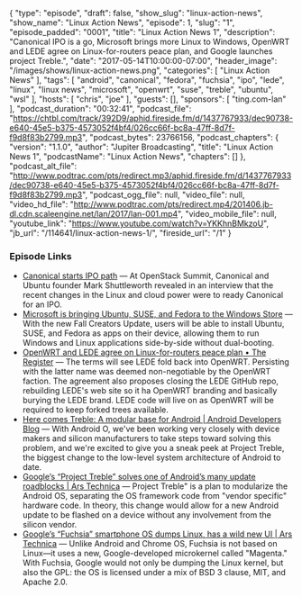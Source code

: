 {
  "type": "episode",
  "draft": false,
  "show_slug": "linux-action-news",
  "show_name": "Linux Action News",
  "episode": 1,
  "slug": "1",
  "episode_padded": "0001",
  "title": "Linux Action News 1",
  "description": "Canonical IPO is a go, Microsoft brings more Linux to Windows, OpenWRT and LEDE agree on Linux-for-routers peace plan, and Google launches project Treble.",
  "date": "2017-05-14T10:00:00-07:00",
  "header_image": "/images/shows/linux-action-news.png",
  "categories": [
    "Linux Action News"
  ],
  "tags": [
    "android",
    "canonical",
    "fedora",
    "fuchsia",
    "ipo",
    "lede",
    "linux",
    "linux news",
    "microsoft",
    "openwrt",
    "suse",
    "treble",
    "ubuntu",
    "wsl"
  ],
  "hosts": [
    "chris",
    "joe"
  ],
  "guests": [],
  "sponsors": [
    "ting.com-lan"
  ],
  "podcast_duration": "00:32:41",
  "podcast_file": "https://chtbl.com/track/392D9/aphid.fireside.fm/d/1437767933/dec90738-e640-45e5-b375-4573052f4bf4/026cc66f-bc8a-47ff-8d7f-f9d8f83b2799.mp3",
  "podcast_bytes": 23766156,
  "podcast_chapters": {
    "version": "1.1.0",
    "author": "Jupiter Broadcasting",
    "title": "Linux Action News 1",
    "podcastName": "Linux Action News",
    "chapters": []
  },
  "podcast_alt_file": "http://www.podtrac.com/pts/redirect.mp3/aphid.fireside.fm/d/1437767933/dec90738-e640-45e5-b375-4573052f4bf4/026cc66f-bc8a-47ff-8d7f-f9d8f83b2799.mp3",
  "podcast_ogg_file": null,
  "video_file": null,
  "video_hd_file": "http://www.podtrac.com/pts/redirect.mp4/201406.jb-dl.cdn.scaleengine.net/lan/2017/lan-001.mp4",
  "video_mobile_file": null,
  "youtube_link": "https://www.youtube.com/watch?v=YKKhnBMkzoU",
  "jb_url": "/114641/linux-action-news-1/",
  "fireside_url": "/1"
}


### Episode Links

  * [Canonical starts IPO path](http://www.zdnet.com/article/canonical-starts-ipo-path/ "Canonical starts IPO path") — At OpenStack Summit, Canonical and Ubuntu founder Mark Shuttleworth revealed in an interview that the recent changes in the Linux and cloud power were to ready Canonical for an IPO.
  * [Microsoft is bringing Ubuntu, SUSE, and Fedora to the Windows Store](https://www.neowin.net/news/microsoft-is-bringing-ubuntu-suse-and-fedora-to-the-windows-store "Microsoft is bringing Ubuntu, SUSE, and Fedora to the Windows Store") — With the new Fall Creators Update, users will be able to install Ubuntu, SUSE, and Fedora as apps on their device, allowing them to run Windows and Linux applications side-by-side without dual-booting. 
  * [OpenWRT and LEDE agree on Linux-for-routers peace plan • The Register](http://www.theregister.co.uk/2017/05/10/openwrt_and_lede_peace_plan/ "OpenWRT and LEDE agree on Linux-for-routers peace plan • The Register") — The terms will see LEDE fold back into OpenWRT. Persisting with the latter name was deemed non-negotiable by the OpenWRT faction. The agreement also proposes closing the LEDE GitHub repo, rebuilding LEDE's web site so it ha OpenWRT branding and basically burying the LEDE brand. LEDE code will live on as OpenWRT will be required to keep forked trees available.
  * [Here comes Treble: A modular base for Android | Android Developers Blog](https://android-developers.googleblog.com/2017/05/here-comes-treble-modular-base-for.html "Here comes Treble: A modular base for Android | Android Developers Blog") — With Android O, we've been working very closely with device makers and silicon manufacturers to take steps toward solving this problem, and we're excited to give you a sneak peek at Project Treble, the biggest change to the low-level system architecture of Android to date.
  * [Google’s “Project Treble” solves one of Android’s many update roadblocks | Ars Technica](https://arstechnica.com/gadgets/2017/05/google-hopes-to-fix-android-updates-no-really-with-project-treble/ "Google’s “Project Treble” solves one of Android’s many update roadblocks | Ars Technica") — Project Treble" is a plan to modularize the Android OS, separating the OS framework code from "vendor specific" hardware code. In theory, this change would allow for a new Android update to be flashed on a device without any involvement from the silicon vendor. 
  * [Google’s “Fuchsia” smartphone OS dumps Linux, has a wild new UI | Ars Technica](https://arstechnica.com/gadgets/2017/05/googles-fuchsia-smartphone-os-dumps-linux-has-a-wild-new-ui/ "Google’s “Fuchsia” smartphone OS dumps Linux, has a wild new UI | Ars Technica") — Unlike Android and Chrome OS, Fuchsia is not based on Linux—it uses a new, Google-developed microkernel called "Magenta." With Fuchsia, Google would not only be dumping the Linux kernel, but also the GPL: the OS is licensed under a mix of BSD 3 clause, MIT, and Apache 2.0. 


